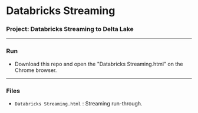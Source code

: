 # Databricks Streaming
### Project: Databricks Streaming to Delta Lake

---
### Run

- Download this repo and open the "Databricks Streaming.html" on the Chrome browser.

---
### Files

- `Databricks Streaming.html` : Streaming run-through.
